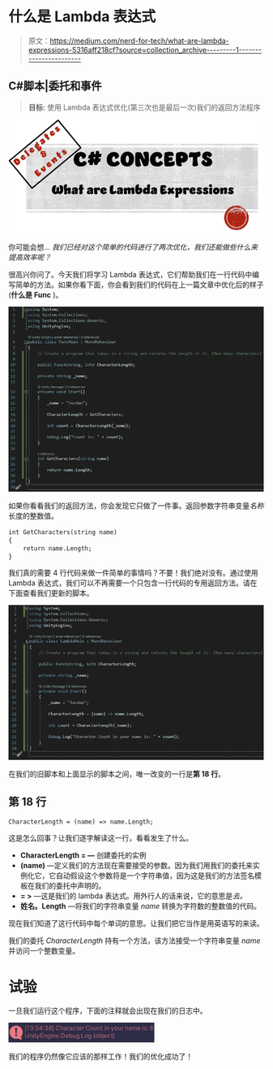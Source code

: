 # 什么是 Lambda 表达式

> 原文：<https://medium.com/nerd-for-tech/what-are-lambda-expressions-5316aff218cf?source=collection_archive---------1----------------------->

## C#脚本|委托和事件

> **目标:**
> 使用 Lambda 表达式优化(第三次也是最后一次)我们的返回方法程序

![](img/0403901cecd1970cdd8d3e8f13645a16.png)

你可能会想… *我们已经对这个简单的代码进行了两次优化，我们还能做些什么来提高效率呢？*

很高兴你问了。今天我们将学习 Lambda 表达式，它们帮助我们在一行代码中编写简单的方法。如果你看下面，你会看到我们的代码在上一篇文章中优化后的样子(**什么是 Func** )。

![](img/8dd34b55be82a075278f3c258f69b966.png)

如果你看看我们的返回方法，你会发现它只做了一件事。返回参数字符串变量*名称*长度的整数值。

```
int GetCharacters(string name)
{
    return name.Length;
} 
```

我们真的需要 4 行代码来做一件简单的事情吗？不要！我们绝对没有。通过使用 Lambda 表达式，我们可以不再需要一个只包含一行代码的专用返回方法。请在下面查看我们更新的脚本。

![](img/3e152f2df1a90575105ef47493f9dea6.png)

在我们的旧脚本和上面显示的脚本之间，唯一改变的一行是**第 18 行**。

## 第 18 行

```
CharacterLength = (name) => name.Length;
```

这是怎么回事？让我们逐字解读这一行，看看发生了什么。

*   **CharacterLength = —** 创建委托的实例
*   **(name)** —定义我们的方法现在需要接受的参数。因为我们用我们的委托来实例化它，它自动假设这个参数将是一个字符串值，因为这是我们的方法签名模板在我们的委托中声明的。
*   **= >** —这是我们的 lambda 表达式。用外行人的话来说，它的意思是*去。*
*   **姓名。Length** —将我们的字符串变量 *name* 转换为字符数的整数值的代码。

现在我们知道了这行代码中每个单词的意思。让我们把它当作是用英语写的来读。

我们的委托 *CharacterLength* 持有一个方法，该方法接受一个字符串变量 *name* 并访问一个整数变量。

# 试验

一旦我们运行这个程序，下面的注释就会出现在我们的日志中。

![](img/f7b58e3e07355357e4fdc28a6e708c55.png)

我们的程序仍然像它应该的那样工作！我们的优化成功了！